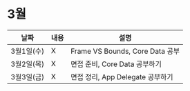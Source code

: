 # 3월

|날짜|내용|설명|
|------|---|---|
|3월1일(수)|X|Frame VS Bounds, Core Data 공부|
|3월2일(목)|X|면접 준비, Core Data 공부하기|
|3월3일(금)|X|면접 정리, App Delegate 공부하기|



